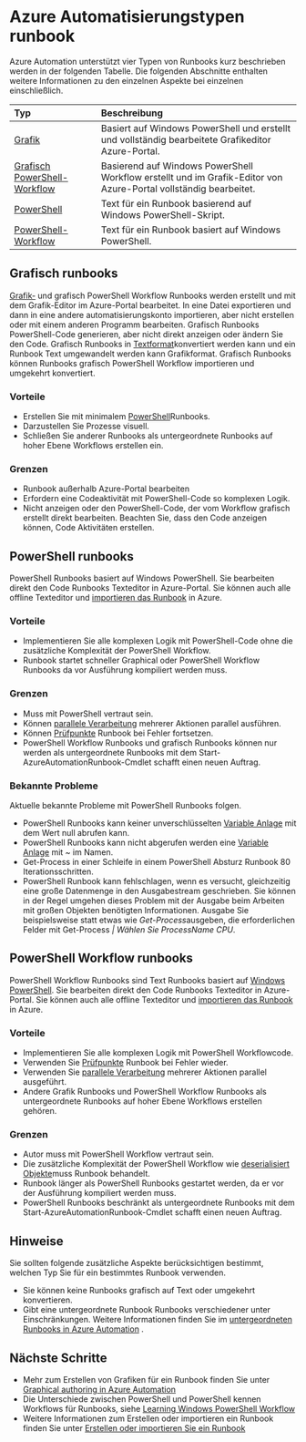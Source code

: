 <properties 
   pageTitle="Azure Runbook Automatisierungstypen"
   description="Beschreibt die verschiedenen Typen von Runbooks, mit denen Sie in Azure Automation und Aspekte, die Sie berücksichtigen sollten beim Bestimmen des um zu verwendenden Typs. "
   services="automation"
   documentationCenter=""
   authors="mgoedtel"
   manager="jwhit"
   editor="tysonn" />
<tags 
   ms.service="automation"
   ms.devlang="na"
   ms.topic="article"
   ms.tgt_pltfrm="na"
   ms.workload="infrastructure-services"
   ms.date="09/12/2016"
   ms.author="bwren" />

# <a name="azure-automation-runbook-types"></a>Azure Automatisierungstypen runbook

Azure Automation unterstützt vier Typen von Runbooks kurz beschrieben werden in der folgenden Tabelle.  Die folgenden Abschnitte enthalten weitere Informationen zu den einzelnen Aspekte bei einzelnen einschließlich.


| Typ |  Beschreibung |
|:---|:---|
| [Grafik](#graphical-runbooks) | Basiert auf Windows PowerShell und erstellt und vollständig bearbeitete Grafikeditor Azure-Portal. | 
| [Grafisch PowerShell-Workflow](#graphical-runbooks) | Basierend auf Windows PowerShell Workflow erstellt und im Grafik-Editor von Azure-Portal vollständig bearbeitet. 
| [PowerShell](#powershell-runbooks) | Text für ein Runbook basierend auf Windows PowerShell-Skript.
| [PowerShell-Workflow](#powershell-workflow-runbooks) | Text für ein Runbook basiert auf Windows PowerShell. |


## <a name="graphical-runbooks"></a>Grafisch runbooks

[Grafik-](automation-runbook-types.md#graphical-runbooks) und grafisch PowerShell Workflow Runbooks werden erstellt und mit dem Grafik-Editor im Azure-Portal bearbeitet.  In eine Datei exportieren und dann in eine andere automatisierungskonto importieren, aber nicht erstellen oder mit einem anderen Programm bearbeiten.  Grafisch Runbooks PowerShell-Code generieren, aber nicht direkt anzeigen oder ändern Sie den Code. Grafisch Runbooks in [Textformat](automation-runbook-types.md)konvertiert werden kann und ein Runbook Text umgewandelt werden kann Grafikformat. Grafisch Runbooks können Runbooks grafisch PowerShell Workflow importieren und umgekehrt konvertiert.

### <a name="advantages"></a>Vorteile

- Erstellen Sie mit minimalem [PowerShell](automation-powershell-workflow.md)Runbooks.
- Darzustellen Sie Prozesse visuell.
- Schließen Sie anderer Runbooks als untergeordnete Runbooks auf hoher Ebene Workflows erstellen ein.


### <a name="limitations"></a>Grenzen

- Runbook außerhalb Azure-Portal bearbeiten
- Erfordern eine Codeaktivität mit PowerShell-Code so komplexen Logik.
- Nicht anzeigen oder den PowerShell-Code, der vom Workflow grafisch erstellt direkt bearbeiten. Beachten Sie, dass den Code anzeigen können, Code Aktivitäten erstellen.


## <a name="powershell-runbooks"></a>PowerShell runbooks

PowerShell Runbooks basiert auf Windows PowerShell.  Sie bearbeiten direkt den Code Runbooks Texteditor in Azure-Portal.  Sie können auch alle offline Texteditor und [importieren das Runbook](http://msdn.microsoft.com/library/azure/dn643637.aspx) in Azure.

### <a name="advantages"></a>Vorteile

- Implementieren Sie alle komplexen Logik mit PowerShell-Code ohne die zusätzliche Komplexität der PowerShell Workflow. 
- Runbook startet schneller Graphical oder PowerShell Workflow Runbooks da vor Ausführung kompiliert werden muss.

### <a name="limitations"></a>Grenzen

- Muss mit PowerShell vertraut sein.
- Können [parallele Verarbeitung](automation-powershell-workflow.md#parallel-processing) mehrerer Aktionen parallel ausführen.
- Können [Prüfpunkte](automation-powershell-workflow.md#checkpoints) Runbook bei Fehler fortsetzen.
- PowerShell Workflow Runbooks und grafisch Runbooks können nur werden als untergeordnete Runbooks mit dem Start-AzureAutomationRunbook-Cmdlet schafft einen neuen Auftrag.

### <a name="known-issues"></a>Bekannte Probleme
Aktuelle bekannte Probleme mit PowerShell Runbooks folgen.

- PowerShell Runbooks kann keiner unverschlüsselten [Variable Anlage](automation-variables.md) mit dem Wert null abrufen kann.
- PowerShell Runbooks kann nicht abgerufen werden eine [Variable Anlage](automation-variables.md) mit *~* im Namen.
- Get-Process in einer Schleife in einem PowerShell Absturz Runbook 80 Iterationsschritten. 
- PowerShell Runbook kann fehlschlagen, wenn es versucht, gleichzeitig eine große Datenmenge in den Ausgabestream geschrieben.   Sie können in der Regel umgehen dieses Problem mit der Ausgabe beim Arbeiten mit großen Objekten benötigten Informationen.  Ausgabe Sie beispielsweise statt etwas wie *Get-Process*ausgeben, die erforderlichen Felder mit Get-Process *| Wählen Sie ProcessName CPU*.

## <a name="powershell-workflow-runbooks"></a>PowerShell Workflow runbooks

PowerShell Workflow Runbooks sind Text Runbooks basiert auf [Windows PowerShell](automation-powershell-workflow.md).  Sie bearbeiten direkt den Code Runbooks Texteditor in Azure-Portal.  Sie können auch alle offline Texteditor und [importieren das Runbook](http://msdn.microsoft.com/library/azure/dn643637.aspx) in Azure.

### <a name="advantages"></a>Vorteile

- Implementieren Sie alle komplexen Logik mit PowerShell Workflowcode.
- Verwenden Sie [Prüfpunkte](automation-powershell-workflow.md#checkpoints) Runbook bei Fehler wieder.
- Verwenden Sie [parallele Verarbeitung](automation-powershell-workflow.md#parallel-processing) mehrerer Aktionen parallel ausgeführt.
- Andere Grafik Runbooks und PowerShell Workflow Runbooks als untergeordnete Runbooks auf hoher Ebene Workflows erstellen gehören.


### <a name="limitations"></a>Grenzen

- Autor muss mit PowerShell Workflow vertraut sein.
- Die zusätzliche Komplexität der PowerShell Workflow wie [deserialisiert Objekte](automation-powershell-workflow.md#code-changes)muss Runbook behandelt.
- Runbook länger als PowerShell Runbooks gestartet werden, da er vor der Ausführung kompiliert werden muss.
- PowerShell Runbooks beschränkt als untergeordnete Runbooks mit dem Start-AzureAutomationRunbook-Cmdlet schafft einen neuen Auftrag.


## <a name="considerations"></a>Hinweise

Sie sollten folgende zusätzliche Aspekte berücksichtigen bestimmt, welchen Typ Sie für ein bestimmtes Runbook verwenden.

- Sie können keine Runbooks grafisch auf Text oder umgekehrt konvertieren.
- Gibt eine untergeordnete Runbook Runbooks verschiedener unter Einschränkungen.  Weitere Informationen finden Sie im [untergeordneten Runbooks in Azure Automation](automation-child-runbooks.md) .

  
## <a name="next-steps"></a>Nächste Schritte

- Mehr zum Erstellen von Grafiken für ein Runbook finden Sie unter [Graphical authoring in Azure Automation](automation-graphical-authoring-intro.md)
- Die Unterschiede zwischen PowerShell und PowerShell kennen Workflows für Runbooks, siehe [Learning Windows PowerShell Workflow](automation-powershell-workflow.md)
- Weitere Informationen zum Erstellen oder importieren ein Runbook finden Sie unter [Erstellen oder importieren Sie ein Runbook](automation-creating-importing-runbook.md)



